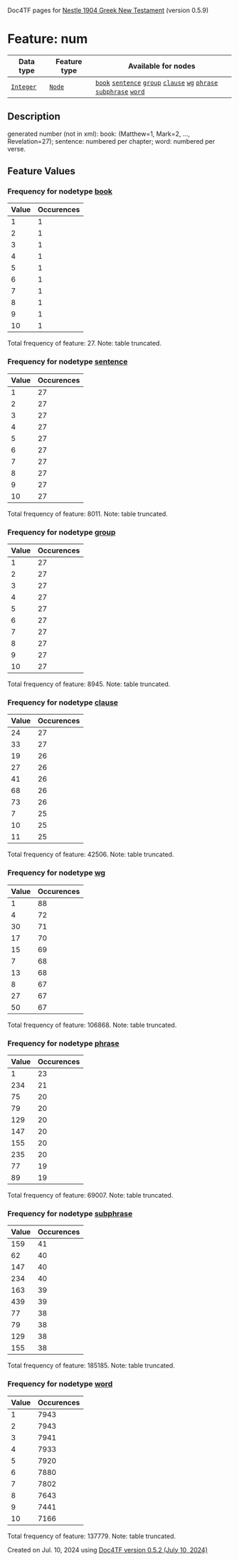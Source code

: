 Doc4TF pages for [Nestle 1904 Greek New Testament](https://github.com/saulocantanhede/tfgreek2/tree/main/tf) (version 0.5.9)
# Feature: num
Data type|Feature type|Available for nodes
---|---|---
[`Integer`](featuresbydatatype.md#integer)|[`Node`](featuresbytype.md#node)| [`book`](featuresbynodetype.md#book)  [`sentence`](featuresbynodetype.md#sentence)  [`group`](featuresbynodetype.md#group)  [`clause`](featuresbynodetype.md#clause)  [`wg`](featuresbynodetype.md#wg)  [`phrase`](featuresbynodetype.md#phrase)  [`subphrase`](featuresbynodetype.md#subphrase)  [`word`](featuresbynodetype.md#word) 
## Description
generated number (not in xml): book: (Matthew=1, Mark=2, ..., Revelation=27); sentence: numbered per chapter; word: numbered per verse.
## Feature Values
### Frequency for nodetype [book](featuresbynodetype.md#book)
Value|Occurences
---|---
1|1
2|1
3|1
4|1
5|1
6|1
7|1
8|1
9|1
10|1

Total frequency of feature: 27. Note: table truncated.
 ### Frequency for nodetype [sentence](featuresbynodetype.md#sentence)
Value|Occurences
---|---
1|27
2|27
3|27
4|27
5|27
6|27
7|27
8|27
9|27
10|27

Total frequency of feature: 8011. Note: table truncated.
 ### Frequency for nodetype [group](featuresbynodetype.md#group)
Value|Occurences
---|---
1|27
2|27
3|27
4|27
5|27
6|27
7|27
8|27
9|27
10|27

Total frequency of feature: 8945. Note: table truncated.
 ### Frequency for nodetype [clause](featuresbynodetype.md#clause)
Value|Occurences
---|---
24|27
33|27
19|26
27|26
41|26
68|26
73|26
7|25
10|25
11|25

Total frequency of feature: 42506. Note: table truncated.
 ### Frequency for nodetype [wg](featuresbynodetype.md#wg)
Value|Occurences
---|---
1|88
4|72
30|71
17|70
15|69
7|68
13|68
8|67
27|67
50|67

Total frequency of feature: 106868. Note: table truncated.
 ### Frequency for nodetype [phrase](featuresbynodetype.md#phrase)
Value|Occurences
---|---
1|23
234|21
75|20
79|20
129|20
147|20
155|20
235|20
77|19
89|19

Total frequency of feature: 69007. Note: table truncated.
 ### Frequency for nodetype [subphrase](featuresbynodetype.md#subphrase)
Value|Occurences
---|---
159|41
62|40
147|40
234|40
163|39
439|39
77|38
79|38
129|38
155|38

Total frequency of feature: 185185. Note: table truncated.
 ### Frequency for nodetype [word](featuresbynodetype.md#word)
Value|Occurences
---|---
1|7943
2|7943
3|7941
4|7933
5|7920
6|7880
7|7802
8|7643
9|7441
10|7166

Total frequency of feature: 137779. Note: table truncated.
  

Created on Jul. 10, 2024 using [Doc4TF version 0.5.2 (July 10, 2024)](https://github.com/tonyjurg/Doc4TF/blob/main/CreateFeatureDoc.ipynb) 